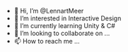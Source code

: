 - 👋 Hi, I’m @LennartMeer
- 👀 I’m interested in Interactive Design
- 🌱 I’m currently learning Unity & C#
- 💞️ I’m looking to collaborate on ...
- 📫 How to reach me ...

<!---
LennartMeer/LennartMeer is a ✨ special ✨ repository because its `README.md` (this file) appears on your GitHub profile.
You can click the Preview link to take a look at your changes.
--->
